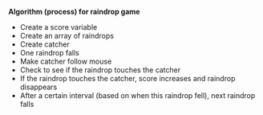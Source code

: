 **Algorithm (process) for raindrop game**


* Create a score variable
* Create an array of raindrops
* Create catcher
* One raindrop falls
* Make catcher follow mouse
* Check to see if the raindrop touches the catcher
* If the raindrop touches the catcher, score increases and raindrop disappears
* After a certain interval (based on when this raindrop fell), next raindrop falls





